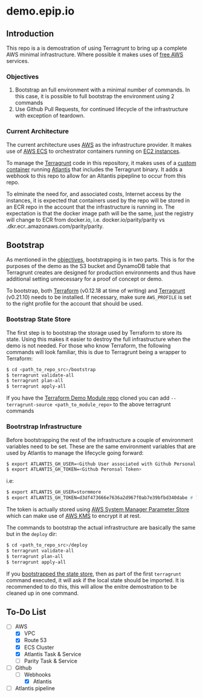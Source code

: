 # demo.epip.io

## Introduction

This repo is a is demostration of using Terragrunt to bring up a complete AWS minimal infrastructure. Where possible it makes uses of [free AWS](https://aws.amazon.com/free) services.

### Objectives

1. Bootstrap an full environment with a minimal number of commands. In this case, it is possible to full bootstrap the environment using 2 commands
2. Use Github Pull Requests, for continued lifecycle of the infrastructure with exception of teardown.

### Current Architecture

The current architecture uses [AWS](https://aws.amazon.com) as the infrastructure provider. It makes use of [AWS ECS](https://aws.amazon.com/ecs/) to orchestrator containers running on [EC2 instances](https://aws.amazon.com/ec2/).

To manage the [Terragrunt](https://terragrunt.gruntwork.io) code in this repository, it makes uses of a [custom container](https://hub.docker.com/r/stackstate/atlantis-terragrunt) running [Atlantis](https://www.runatlantis.io/) that includes the Terragrunt binary. It adds a webhook to this repo to allow for an Altantis pipepline to occur from this repo.

To elminate the need for, and associated costs, Internet access by the instances, it is expected that containers used by the repo will be stored in an ECR repo in the account that the infrastructure is running in. The expectation is that the docker image path will be the same, just the registry will change to ECR from docker.io, i.e. docker.io/parity/parity vs <account id>.dkr.ecr.<region>.amazonaws.com/parity/parity.

## Bootstrap

As mentioned in the [objectives](#objectives), bootstrapping is in two parts. This is for the purposes of the demo as the S3 bucket and DynamoDB table that Terragrunt creates are designed for production environments and thus have additional setting unnecessary for a proof of concept or demo.

To bootstrap, both [Terraform](https://learn.hashicorp.com/terraform/getting-started/install.html) (v0.12.18 at time of writing) and [Terragrunt](https://terragrunt.gruntwork.io/docs/getting-started/install/) (v0.21.10) needs to be installed. If necessary, make sure `AWS_PROFILE` is set to the right profile for the account that should be used.

### Bootstrap State Store

The first step is to bootstrap the storage used by Terraform to store its state. Using this makes it easier to destroy the full infrastructure when the demo is not needed. For those who know Terraform, the following commands will look familiar, this is due to Terragrunt being a wrapper to Terraform:

```bash
$ cd <path_to_repo_src>/bootstrap
$ terragrunt validate-all
$ terragrunt plan-all
$ terragrunt apply-all
```

If you have the [Terraform Demo Module repo](https://github.com/epip-io/terraform-demo-modules.git) cloned you can add `--terragrunt-source <path_to_module_repo>` to the above terragrunt commands

### Bootrstrap Infrastructure

Before bootstrapping the rest of the infrastructure a couple of environment variables need to be set. These are the same environment variables that are used by Atlantis to manage the lifecycle going forward:

```bash
$ export ATLANTIS_GH_USER=<Github User associated with Github Personal Token>
$ export ATLANTIS_GH_TOKEN=<Github Peronsal Token>
```
i.e:

```bash
$ export ATLANTIS_GH_USER=stormmore
$ export ATLANTIS_GH_TOKEN=d3df473666e7636a2d967f0ab7e39bfbd340dabe # This one no longer exists!
```

The token is actually stored using [AWS System Manager Parameter Store](https://docs.aws.amazon.com/systems-manager/latest/userguide/systems-manager-parameter-store.html) which can make use of [AWS KMS](https://aws.amazon.com/kms) to encrypt it at rest.

The commands to bootstrap the actual infrastructure are basically the same but in the `deploy` dir:

```bash
$ cd <path_to_repo_src>/deploy
$ terragrunt validate-all
$ terragrunt plan-all
$ terragrunt apply-all
```
If you [bootstrapped the state store](#bootstrap-state-store), then as part of the first `terragrunt` command executed, it will ask if the local state should be imported. It is recommended to do this, this will allow the enitre demostration to be cleaned up in one command.

## To-Do List

- [ ] AWS
  - [x] VPC
  - [x] Route 53
  - [x] ECS Cluster
  - [x] Atlantis Task & Service
  - [ ] Parity Task & Service
- [ ] Github
  - [ ] Webhooks
    - [x] Atlantis
- [ ] Atlantis pipeline
